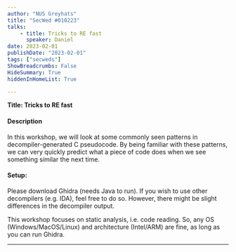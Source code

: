 ```yaml
---
author: "NUS Greyhats"
title: "SecWed #010223"
talks:
    - title: Tricks to RE fast
      speaker: Daniel
date: 2023-02-01
publishDate: "2023-02-01"
tags: ["secweds"]
ShowBreadcrumbs: False
HideSummary: True
hiddenInHomeList: True

---
```


**Title: Tricks to RE fast**

#### Description

In this workshop, we will look at some commonly seen patterns in decompiler-generated C pseudocode. By being familiar with these patterns, we can very quickly predict what a piece of code does when we see something similar the next time.

#### Setup:

Please download Ghidra (needs Java to run). If you wish to use other decompilers (e.g. IDA), feel free to do so. However, there might be slight differences in the decompiler output.

This workshop focuses on static analysis, i.e. code reading. So, any OS (Windows/MacOS/Linux) and architecture (Intel/ARM) are fine, as long as you can run Ghidra.

----

